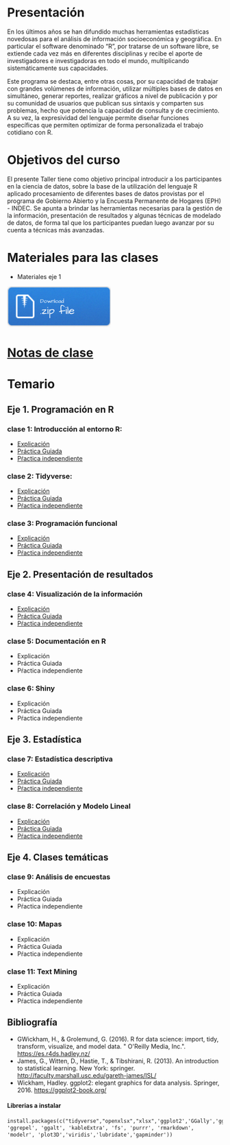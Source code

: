 
# Presentación

En los últimos años se han difundido muchas herramientas estadísticas novedosas para el análisis de información socioeconómica y geográfica. En particular el software denominado “R”, por tratarse de un software libre, se extiende cada vez más en diferentes disciplinas y recibe el aporte de investigadores e investigadoras en todo el mundo, multiplicando sistemáticamente sus capacidades.

Este programa se destaca, entre otras cosas, por su capacidad de trabajar con grandes volúmenes de información, utilizar múltiples bases de datos en simultáneo, generar reportes, realizar gráficos a nivel de publicación y por su comunidad de usuarios que publican sus sintaxis y comparten sus problemas, hecho que potencia la capacidad de consulta y de crecimiento. A su vez, la expresividad del lenguaje permite diseñar funciones específicas que permiten optimizar de forma personalizada el trabajo cotidiano con R.

# Objetivos del curso

El presente Taller tiene como objetivo principal introducir a los participantes en la ciencia de datos, sobre la base de la utilización del lenguaje R aplicado procesamiento de diferentes bases de datos provistas por el programa de Gobierno Abierto y la Encuesta Permanente de Hogares (EPH) - INDEC.  Se apunta a brindar las herramientas necesarias para la gestión de la información, presentación de resultados y algunas técnicas de modelado de datos, de forma tal que los participantes puedan luego avanzar por su cuenta a técnicas más avanzadas.



# Materiales para las clases

- Materiales eje 1

[![](img/Download.png)](materiales_eje1.zip)


# [Notas de clase](https://diegokoz.github.io/intro_ds_bookdown/)




# Temario

## __Eje 1. Programación en R__

### __clase 1__: Introducción al entorno R:
	
- [Explicación](clase_1/01_explicacion.nb.html)
- [Práctica Guiada](clase_1/01_practica_guiada.nb.html)
- [Pŕactica independiente](clase_1/01_practica_independiente.nb.html)

### __clase 2__: Tidyverse:

- [Explicación](clase_2/02_explicacion.nb.html)
- [Práctica Guiada](clase_2/02_practica_guiada.nb.html)
- [Pŕactica independiente](clase_2/02_practica_independiente.nb.html)

### __clase 3__: Programación funcional

- [Explicación](clase_3/03_explicacion.nb.html)
- [Práctica Guiada](clase_3/03_practica_guiada.nb.html)
- [Pŕactica independiente](clase_3/03_practica_independiente.nb.html)

## __Eje 2. Presentación de resultados__

### __clase 4__: Visualización de la información

- [Explicación](clase_4/04_explicacion.nb.html)
- [Práctica Guiada](clase_4/04_practica_guiada.nb.html)
- [Pŕactica independiente](clase_4/04_practica_independiente.nb.html)

### __clase 5__: Documentación en R

- Explicación
- Práctica Guiada
- Pŕactica independiente

### __clase 6__: Shiny

- Explicación
- Práctica Guiada
- Pŕactica independiente


## __Eje 3. Estadística__


### __clase 7__: Estadística descriptiva

- [Explicación](clase_7/07_explicacion.nb.html)
- [Práctica Guiada](clase_7/07_practica_guiada.nb.html)
- [Pŕactica independiente](clase_7/07_practica_independiente.nb.html)

### __clase 8__: Correlación y Modelo Lineal

- [Explicación](clase_8/08_explicacion.nb.html)
- [Práctica Guiada](clase_8/08_practica_guiada.nb.html)
- [Pŕactica independiente](clase_8/ejercicios_modelo_lineal)


## __Eje 4. Clases temáticas__


### __clase 9__: Análisis de encuestas

- Explicación
- Práctica Guiada
- Pŕactica independiente


### __clase 10__: Mapas

- Explicación
- Práctica Guiada
- Pŕactica independiente


### __clase 11__: Text Mining

- Explicación
- Práctica Guiada
- Pŕactica independiente


## Bibliografía


- GWickham, H., & Grolemund, G. (2016). R for data science: import, tidy, transform, visualize, and model data. " O'Reilly Media, Inc.". https://es.r4ds.hadley.nz/
- James, G., Witten, D., Hastie, T., & Tibshirani, R. (2013). An introduction to statistical learning. New York: springer. http://faculty.marshall.usc.edu/gareth-james/ISL/
- Wickham, Hadley. ggplot2: elegant graphics for data analysis. Springer, 2016. https://ggplot2-book.org/


#### Librerias a instalar

```
install.packages(c("tidyverse","openxlsx","xlsx",'ggplot2','GGally','ggridges','treemapify','esquisse','cowplot','ggthemes', 'ggrepel', 'ggalt', 'kableExtra', 'fs', 'purrr', 'rmarkdown', 'modelr', 'plot3D','viridis','lubridate','gapminder'))
```






